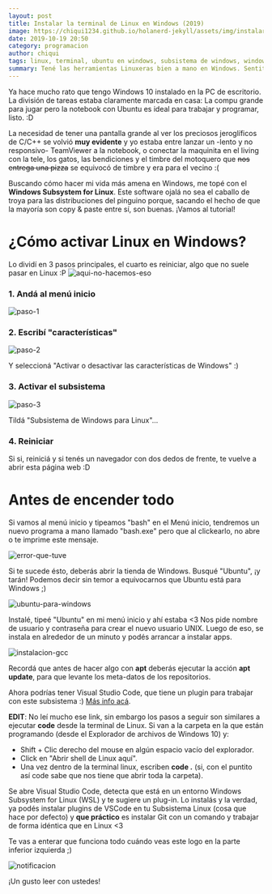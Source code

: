 ```yaml
---
layout: post
title: Instalar la terminal de Linux en Windows (2019)
image: https://chiqui1234.github.io/holanerd-jekyll/assets/img/instalar-la-terminal-de-linux-en-windows/poster.jpg
date: 2019-10-19 20:50
category: programacion
author: chiqui
tags: linux, terminal, ubuntu en windows, subsistema de windows, windows subsystem
summary: Tené las herramientas Linuxeras bien a mano en Windows. Sentite cómo en casa :)
---
```

Ya hace mucho rato que tengo Windows 10 instalado en la PC de escritorio. La división de tareas estaba claramente marcada en casa:
La compu grande para jugar pero la notebook con Ubuntu es ideal para trabajar y programar, listo. :D

La necesidad de tener una pantalla grande al ver los preciosos jeroglíficos de C/C++ se volvió **muy evidente** y yo estaba entre lanzar un -lento y no responsivo- TeamViewer a la notebook, o conectar la maquinita en el living con la tele, los gatos, las bendiciones y el timbre del motoquero que ~~nos entrega una pizza~~ se equivocó de timbre y era para el vecino :(

Buscando cómo hacer mi vida más amena en Windows, me topé con el **Windows Subsystem for Linux**. Este software ojalá no sea el caballo de troya para las distribuciones del pinguino porque, sacando el hecho de que la mayoría son copy & paste entre sí, son buenas.
¡Vamos al tutorial!

# ¿Cómo activar Linux en Windows?

Lo dividí en 3 pasos principales, el cuarto es reiniciar, algo que no suele pasar en Linux :P
![aqui-no-hacemos-eso](https://pm1.narvii.com/6910/ae67563a2ad03e8cb9db7b4fd946b1722a642ee2r1-1078-572v2_hq.jpg)

### 1. Andá al menú inicio

![paso-1](https://chiqui1234.github.io/holanerd-jekyll/assets/img/instalar-la-terminal-de-linux-en-windows/1-menu-inicio.jpg)

### 2. Escribí "características"

![paso-2](https://chiqui1234.github.io/holanerd-jekyll/assets/img/instalar-la-terminal-de-linux-en-windows/2-caracteristicas.jpg)

Y seleccioná "Activar o desactivar las características de Windows" :)

### 3. Activar el subsistema

![paso-3](https://chiqui1234.github.io/holanerd-jekyll/assets/img/instalar-la-terminal-de-linux-en-windows/3-activar-subsistema-de-linux.jpg)

Tildá "Subsistema de Windows para Linux"...

### 4. Reiniciar 

Si si, reiniciá y si tenés un navegador con dos dedos de frente, te vuelve a abrir esta página web :D

# Antes de encender todo

Si vamos al menú inicio y tipeamos "bash" en el Menú inicio, tendremos un nuevo programa a mano llamado "bash.exe" pero que al clickearlo, no abre o te imprime este mensaje.

![error-que-tuve](https://chiqui1234.github.io/holanerd-jekyll/assets/img/instalar-la-terminal-de-linux-en-windows/4-error.jpg)

Si te sucede ésto, deberás abrir la tienda de Windows. Busqué "Ubuntu", ¡y tarán! Podemos decir sin temor a equivocarnos que Ubuntu está para Windows ;)

![ubuntu-para-windows](https://chiqui1234.github.io/holanerd-jekyll/assets/img/instalar-la-terminal-de-linux-en-windows/5-ubuntu-in-microsoft.jpg)

Instalé, tipeé "Ubuntu" en mi menú inicio y ahí estaba <3
Nos pide nombre de usuario y contraseña para crear el nuevo usuario UNIX. Luego de eso, se instala en alrededor de un minuto y podés arrancar a instalar apps.

![instalacion-gcc](https://chiqui1234.github.io/holanerd-jekyll/assets/img/instalar-la-terminal-de-linux-en-windows/8-instalamos-lo-que-sea-en-el.jpg)

Recordá que antes de hacer algo con **apt** deberás ejecutar la acción **apt update**, para que levante los meta-datos de los repositorios.


Ahora podrías tener Visual Studio Code, que tiene un plugin para trabajar con este subsistema :) [Más info acá](https://code.visualstudio.com/docs/remote/wsl#_getting-started).

**EDIT**: No leí mucho ese link, sin embargo los pasos a seguir son similares a ejecutar **code** desde la terminal de Linux. Si van a la carpeta en la que están programando (desde el Explorador de archivos de Windows 10) y:
* Shift + Clic derecho del mouse en algún espacio vacío del explorador.
* Click en "Abrir shell de Linux aquí".
* Una vez dentro de la terminal linux, escriben **code .** (si, con el puntito así code sabe que nos tiene que abrir toda la carpeta).

Se abre Visual Studio Code, detecta que está en un entorno Windows Subsystem for Linux (WSL) y te sugiere un plug-in. Lo instalás y la verdad, ya podés instalar plugins de VSCode en tu Subsistema Linux (cosa que hace por defecto) y **que práctico** es instalar Git con un comando y trabajar de forma idéntica que en Linux <3

Te vas a enterar que funciona todo cuándo veas este logo en la parte inferior izquierda ;)

![notificacion](https://chiqui1234.github.io/holanerd-jekyll/assets/img/instalar-la-terminal-de-linux-en-windows/notificacion.JPG)

¡Un gusto leer con ustedes! 
